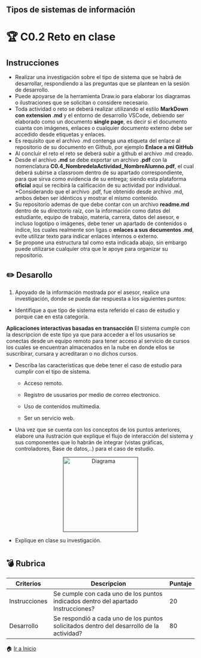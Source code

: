 
## **Tipos de sistemas de información**
#  :trophy:  **C0.2 Reto en clase**

## **Instrucciones**
*  Realizar una investigación sobre el tipo de sistema que se habrá de desarrollar, respondiendo a las preguntas que se plantean en la sesión de desarrollo.
* Puede apoyarse de la herramienta Draw.io para elaborar los diagramas o ilustraciones que se solicitan o considere necesario.
* Toda actividad o reto se deberá realizar utilizando el estilo **MarkDown con extension .md** y el entorno de desarrollo VSCode, debiendo ser elaborado como un documento **single page**, es decir si el documento cuanta con imágenes, enlaces o cualquier documento externo debe ser accedido desde
etiquetas y enlaces.
* Es requisito que el archivo .md contenga una etiqueta del enlace al repositorio
de su documento en Github, por ejemplo **Enlace a mi GitHub**
* Al concluir el reto el reto se deberá subir a github el archivo .md creado.
* Desde el archivo **.md** se debe exportar un archivo **.pdf** con la nomenclatura **C0.4_NombredelaActividad_NombreAlumno.pdf**, el cual deberá subirse a classroom dentro de su apartado correspondiente, para que sirva como
evidencia de su entrega; siendo esta plataforma **oficial** aquí se recibirá la
calificación de su actividad por individual.
*Considerando que el archivo .pdf, fue obtenido desde archivo .md, ambos deben
ser idénticos y mostrar el mismo contenido.
* Su repositorio ademas de que debe contar con un archivo **readme.md** dentro de
su directorio raíz, con la información como datos del estudiante, equipo de
trabajo, materia, carrera, datos del asesor, e incluso logotipo o imágenes, debe
tener un apartado de contenidos o indice, los cuales realmente son ligas o
**enlaces a sus documentos .md**, evite utilizar texto para indicar enlaces
internos o externo.
* Se propone una estructura tal como esta indicada abajo, sin embargo puede
utilizarse cualquier otra que le apoye para organizar su repositorio.

## :pencil2: **Desarollo**
1. Apoyado de la información mostrada por el asesor, realice una investigación,
donde se pueda dar respuesta a los siguientes puntos:
* Identifique a que tipo de sistema esta referido el caso de estudio y porque cae
en esta categoría.

**Aplicaciones interactivas basadas en transacción** El sistema cumple con la descripcion de este tipo ya que para acceder a el los ususarios se conectas desde un equipo remoto para tener acceso al servicio de cursos los cuales se encuentran almacenados en la nube en donde ellos se suscribirar, cursara y acreditaran o no dichos cursos.
* Describa las características que debe tener el caso de estudio para cumplir con
el tipo de sistema.

    * Acceso remoto.

    * Registro de ususarios por medio de correo electronico.
    
    * Uso de contenidos multimedia.

    * Ser un servicio web.
 
*  Una vez que se cuenta con los conceptos de los puntos anteriores, elabore una
ilustración que explique el flujo de interacción del sistema y sus componentes
que lo habrán de integrar (vistas gráficas, controladores, Base de datos,..) para
el caso de estudio.

<p align="center">
    <a href=""><img alt="Diagrama" src="https://github.com/CarlosVillanueva1721/Analisis-avanzado-de-software/blob/main/img/C02_Tipo_de_sistema_de_informaci%C3%B3n.png?raw=true" width="200" height="200" data-canonical-src="https://github.com/CarlosVillanueva1721/Analisis-avanzado-de-software/blob/main/img/C02_Tipo_de_sistema_de_informaci%C3%B3n.png?raw=true" style="max-width:100%;"></a>
</p>


* Explique en clase su investigación.


#
## :bomb:  **Rubrica**

<table>
<thead>
<tr>
<th>Criterios</th>
<th>Descripcion</th>
<th>Puntaje</th>
</tr>
</thead>
<tbody>
<tr>
<td>Instrucciones</td>
<td>Se cumple con cada uno de los puntos indicados dentro del
apartado Instrucciones?</td>
<td>20</td>
</tr>
<tr>
<td>Desarrollo</td>
<td>Se respondió a cada uno de los puntos solicitados dentro del
desarrollo de la actividad?</td>
<td>80</td>

</tr>

</tbody>
</table>

:house: [Ir a Inicio](https://github.com/CarlosVillanueva1721/Analisis-avanzado-de-software "Github")